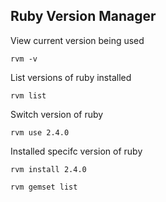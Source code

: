 ## Ruby Version Manager

View current version being used

```rvm -v```

List versions of ruby installed

```rvm list```

Switch version of ruby

```rvm use 2.4.0```

Installed specifc version of ruby

```rvm install 2.4.0```


```rvm gemset list```



